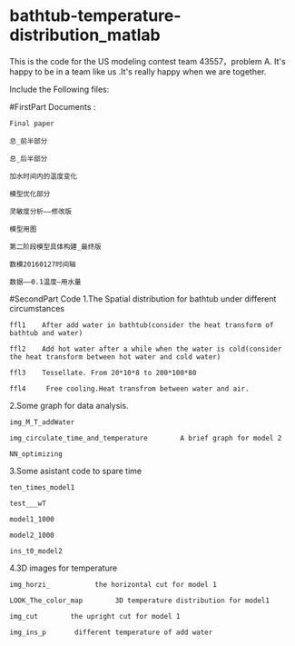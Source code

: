 # bathtub-temperature-distribution_matlab

This is the code for the US modeling contest team 43557，problem A.
It's happy to be in a team like us .It's really happy when we are together.

Include  the Following files:

#FirstPart  Documents
:
   
    Final paper 
    
    总_前半部分
    
    总_后半部分
    
    加水时间内的温度变化
    
    模型优化部分
    
    灵敏度分析——修改版
    
    模型用图
    
    第二阶段模型具体构建_最终版
    
    数模20160127时间轴
    
    数据——0.1温度—用水量

#SecondPart Code
1.The Spatial distribution for bathtub under different circumstances
    
    ffl1    After add water in bathtub(consider the heat transform of bathtub and water)  
    
    ffl2    Add hot water after a while when the water is cold(consider the heat transform between hot water and cold water) 
    
    ffl3    Tessellate. From 20*10*8 to 200*100*80  
    
    ffl4     Free cooling.Heat transfrom between water and air. 
    
2.Some graph for data analysis.
    
    img_M_T_addWater
    
    img_circulate_time_and_temperature        A brief graph for model 2
    
    NN_optimizing
    
3.Some asistant code to spare time
    
    ten_times_model1
    
    test___wT
    
    model1_1000
    
    model2_1000
    
    ins_t0_model2   
    
    
    
4.3D images for temperature
    
    img_horzi_           the horizontal cut for model 1
    
    LOOK_The_color_map        3D temperature distribution for model1
    
    img_cut        the upright cut for model 1
    
    img_ins_p       different temperature of add water 
    
    
